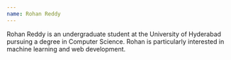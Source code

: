 ```yaml
---
name: Rohan Reddy
---
```

Rohan Reddy is an undergraduate student at the University of Hyderabad pursuing a degree in Computer Science. Rohan is particularly interested in machine learning and web development.
